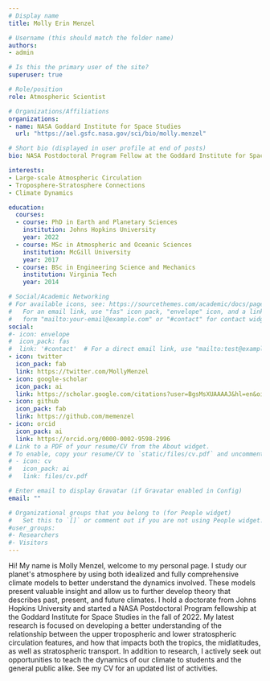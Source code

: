 ```yaml
---
# Display name
title: Molly Erin Menzel

# Username (this should match the folder name)
authors:
- admin

# Is this the primary user of the site?
superuser: true

# Role/position
role: Atmospheric Scientist

# Organizations/Affiliations
organizations:
- name: NASA Goddard Institute for Space Studies
  url: "https://ael.gsfc.nasa.gov/sci/bio/molly.menzel"

# Short bio (displayed in user profile at end of posts)
bio: NASA Postdoctoral Program Fellow at the Goddard Institute for Space Studies researching atmospheric dynamics.

interests:
- Large-scale Atmospheric Circulation
- Troposphere-Stratosphere Connections
- Climate Dynamics

education:
  courses:
  - course: PhD in Earth and Planetary Sciences
    institution: Johns Hopkins University
    year: 2022
  - course: MSc in Atmospheric and Oceanic Sciences
    institution: McGill University
    year: 2017
  - course: BSc in Engineering Science and Mechanics
    institution: Virginia Tech
    year: 2014

# Social/Academic Networking
# For available icons, see: https://sourcethemes.com/academic/docs/page-builder/#icons
#   For an email link, use "fas" icon pack, "envelope" icon, and a link in the
#   form "mailto:your-email@example.com" or "#contact" for contact widget.
social:
#- icon: envelope
#  icon_pack: fas
#  link: '#contact'  # For a direct email link, use "mailto:test@example.org".
- icon: twitter
  icon_pack: fab
  link: https://twitter.com/MollyMenzel
- icon: google-scholar
  icon_pack: ai
  link: https://scholar.google.com/citations?user=BgsMsXUAAAAJ&hl=en&oi=sra
- icon: github
  icon_pack: fab
  link: https://github.com/memenzel
- icon: orcid
  icon_pack: ai
  link: https://orcid.org/0000-0002-9598-2996
# Link to a PDF of your resume/CV from the About widget.
# To enable, copy your resume/CV to `static/files/cv.pdf` and uncomment the lines below.
# - icon: cv
#   icon_pack: ai
#   link: files/cv.pdf

# Enter email to display Gravatar (if Gravatar enabled in Config)
email: ""

# Organizational groups that you belong to (for People widget)
#   Set this to `[]` or comment out if you are not using People widget.
#user_groups:
#- Researchers
#- Visitors
---
```


Hi! My name is Molly Menzel, welcome to my personal page. I study our planet's atmosphere by using both idealized and fully comprehensive climate models to better understand the dynamics involved. These models present valuable insight and allow us to further develop theory that describes past, present, and future climates. I hold a doctorate from Johns Hopkins University and started a NASA Postdoctoral Program fellowship at the Goddard Institute for Space Studies in the fall of 2022. My latest research is focused on developing a better understanding of the relationship between the upper tropospheric and lower stratospheric circulation features, and how that impacts both the tropics, the midlatitudes, as well as stratospheric transport. In addition to research, I actively seek out opportunities to teach the dynamics of our climate to students and the general public alike. See my CV for an updated list of activities.

